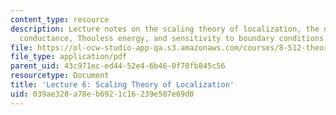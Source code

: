 ```yaml
---
content_type: resource
description: Lecture notes on the scaling theory of localization, the notion of dimensionless
  conductance, Thouless energy, and sensitivity to boundary conditions.
file: https://ol-ocw-studio-app-qa.s3.amazonaws.com/courses/8-512-theory-of-solids-ii-spring-2009/039ae328a78eb6921c16239e587e69d0_MIT8_512s09_lec06.pdf
file_type: application/pdf
parent_uid: 43c971ec-ed44-52e4-6b46-0f78fb845c56
resourcetype: Document
title: 'Lecture 6: Scaling Theory of Localization'
uid: 039ae328-a78e-b692-1c16-239e587e69d0
---
```

